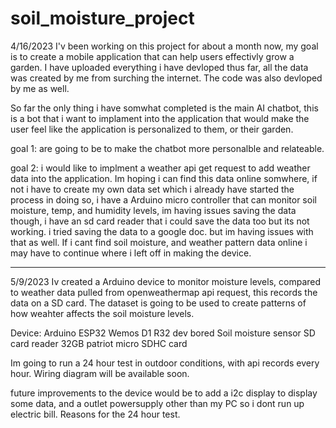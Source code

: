 # soil_moisture_project

4/16/2023 
I'v been working on this project for about a month now, my goal is to create a mobile application that can help users effectivly grow a garden.
I have uploaded everything i have devloped thus far, all the data was created by me from surching the internet. The code was also devloped by me as well. 

So far the only thing i have somwhat completed is the main AI chatbot, this is a bot that i want to implament into the application that would make the user feel like the application is personalized to them, or their garden. 

goal 1: are going to be to make the chatbot more personalble and relateable.

goal 2: i would like to implment a weather api get request to add weather data into the application. Im hoping i can find this data online somwhere, if not i have to create my own data set which i already have started the process in doing so, i have a Arduino micro controller that can monitor soil moisture, temp, and humidity levels, im having issues saving the data though, i have an sd card reader that i could save the data too but its not working. i tried saving the data to a google doc. but im having issues with that as well. If i cant find soil moisture, and weather pattern data online i may have to continue where i left off in making the device. 

------------------------------------------------------------------------------------------------------------------------------------------------------------

5/9/2023
Iv created a Arduino device to monitor moisture levels, compared to weather data pulled from openweathermap api request, this records the data on a SD card. The dataset is going to be used to create patterns of how weahter affects the soil moisture levels. 

Device: 
Arduino ESP32 Wemos D1 R32 dev bored
Soil moisture sensor
SD card reader
32GB patriot micro SDHC card 

Im going to run a 24 hour test in outdoor conditions, with api records every hour. 
Wiring diagram will be available soon. 

future improvements to the device would be to add a i2c display to display some data, and a outlet powersupply other than my PC so i dont run up electric bill. Reasons for the 24 hour test.

